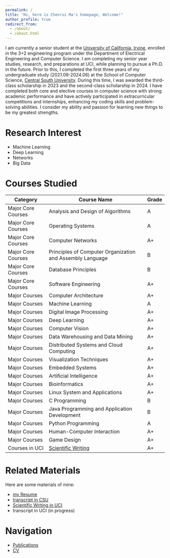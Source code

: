 ```yaml
---
permalink: /
title: "Hi, here is Chenrui Ma's homepage, Welcome!"
author_profile: true
redirect_from: 
  - /about/
  - /about.html
---
```


I am currently a senior student at the [University of California, Irvine](https://uci.edu/), enrolled in the 3+2 engineering program under the Department of Electrical Engineering and Computer Science. I am completing my senior year studies, research, and preparations at UCI, while planning to pursue a Ph.D. in the future. Prior to this, I completed the first three years of my undergraduate study (2021.09-2024.06) at the School of Computer Science, [Central South University](https://www.csu.edu.cn/). During this time, I was awarded the third-class scholarship in 2023 and the second-class scholarship in 2024. I have completed both core and elective courses in computer science with strong academic performance and have actively participated in extracurricular competitions and internships, enhancing my coding skills and problem-solving abilities. I consider my ability and passion for learning new things to be my greatest strengths.

Research Interest
======
* Machine Learning
* Deep Learning
* Networks
* Big Data

Courses Studied
======

| Category            | Course Name                                           | Grade |
| ------------------- | ----------------------------------------------------- | ----- |
| Major Core Courses   | Analysis and Design of Algorithms                     | A     |
| Major Core Courses   | Operating Systems                                     | A     |
| Major Core Courses   | Computer Networks                                     | A+    |
| Major Core Courses   | Principles of Computer Organization and Assembly Language |  B    |
| Major Core Courses   | Database Principles                                   | B    |
| Major Core Courses   | Software Engineering                                  | A+    |
| Major Courses        | Computer Architecture                                 | A+    |
| Major Courses        | Machine Learning                                      | A     |
| Major Courses        | Digital Image Processing                              | A+    |
| Major Courses        | Deep Learning                                         | A+    |
| Major Courses        | Computer Vision                                       | A+    |
| Major Courses        | Data Warehousing and Data Mining                      | A+    |
| Major Courses        | Distributed Systems and Cloud Computing               | A+    |
| Major Courses        | Visualization Techniques                              | A+    |
| Major Courses        | Embedded Systems                                      | A+    |
| Major Courses        | Artificial Intelligence                               | A+    |
| Major Courses        | Bioinformatics                                        | A+    |
| Major Courses        | Linux System and Applications                         | A+    |
| Major Courses        | C Programming                                         | B     |
| Major Courses        | Java Programming and Application Development          | B     |
| Major Courses        | Python Programming                                    | A     |
| Major Courses        | Human-Computer Interaction                            | A+    |
| Major Courses        | Game Design                            | A+    |
| Courses in UCI       | [Scientific Writing](https://merry7cherry.github.io/cherry-Ma/files/Scientific-Writing-Grade.pdf)                         | A+    |


Related Materials
======
Here are some materials of mine:
* [my Resume](https://merry7cherry.github.io/cherry-Ma/files/ChenruiMa_Resume.pdf)
* [transcript in CSU](https://merry7cherry.github.io/cherry-Ma/files/transcript.pdf)
* [Scientific Writing in UCI](https://merry7cherry.github.io/cherry-Ma/files/Scientific-Writing-Grade.pdf)
* transcript in UCI (in progress)

Navigation 
======
* [Publications](https://merry7cherry.github.io/cherry-Ma/publications/)
* [CV](https://merry7cherry.github.io/cherry-Ma/cv/)
